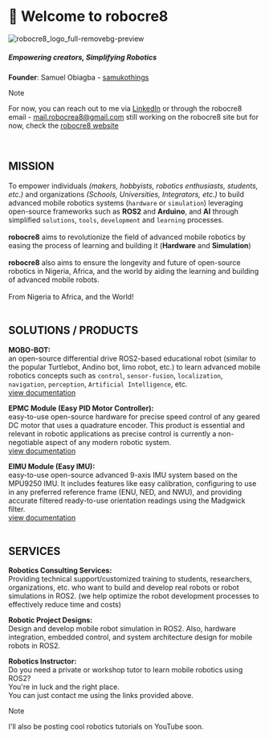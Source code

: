 # 👋 Welcome to robocre8
![robocre8_logo_full-removebg-preview](https://github.com/user-attachments/assets/0fb71d1f-4223-47e9-95a5-2c59254138f2)

##### Empowering creators, Simplifying Robotics
**Founder**: Samuel Obiagba - [samukothings](https://github.com/samuko-things)
> [!NOTE]
> For now, you can reach out to me via [LinkedIn](www.linkedin.com/in/samuel-obiagba-a61316196)
> or through the robocre8 email - mail.robocrea8@gmail.com
> still working on the robocre8 site but for now, check the [robocre8 website](https://robocre8.gitbook.io/robocre8)
<br/>

## MISSION

To empower individuals *(makers, hobbyists, robotics enthusiasts, students, etc.)* and organizations *(Schools, Universities, Integrators, etc.)* to build advanced mobile robotics systems (`hardware` or `simulation`) leveraging open-source frameworks such as **ROS2** and **Arduino**, and **AI** through simplified `solutions`, `tools`, `development` and `learning` processes.
<br/>
<br/>
**robocre8** aims to revolutionize the field of advanced mobile robotics by easing the process of learning and building it (**Hardware** and **Simulation**)
<br/>
<br/>
**robocre8** also aims to ensure the longevity and future of open-source robotics in Nigeria, Africa, and the world by aiding the learning and building of advanced mobile robots.
<br/>
<br/>
From Nigeria to Africa, and the World!
<br/>
<br/>

## SOLUTIONS / PRODUCTS

**MOBO-BOT:**
<br/>
an open-source differential drive ROS2-based educational robot (similar to the popular Turtlebot, Andino bot, limo robot, etc.) to learn advanced mobile robotics concepts such as `control`, `sensor-fusion`, `localization`, `navigation`, `perception`, `Artificial Intelligence`, etc.
<br/>
[view documentation](https://github.com/robocre8/mobo_bot)
<br/>

**EPMC Module (Easy PID Motor Controller):**
<br/>
easy-to-use open-source hardware for precise speed control of any geared DC motor that uses a quadrature encoder. This product is essential and relevant in robotic applications as precise control is currently a non-negotiable aspect of any modern robotic system.
<br/>
[view documentation](https://github.com/robocre8/epmc_documentation)
<br/>

**EIMU Module (Easy IMU):**
<br/>
easy-to-use open-source advanced 9-axis IMU system based on the MPU9250 IMU. It includes features like easy calibration, configuring to use in any preferred reference frame (ENU, NED, and NWU), and providing accurate filtered ready-to-use orientation readings using the Madgwick filter.
<br/>
[view documentation](https://github.com/robocre8/eimu_documentation)
<br/>
<br/>

## SERVICES

**Robotics Consulting Services:**
<br/>
Providing technical support/customized training to students, researchers, organizations, etc. who want to build and develop real robots or robot simulations in ROS2.
(we help optimize the robot development processes to effectively reduce time and costs)
<br/>

**Robotic Project Designs:**
<br/>
Design and develop mobile robot simulation in ROS2. Also, hardware integration, embedded control, and system architecture design for mobile robots in ROS2.
<br/>

**Robotics Instructor:**
<br/>
Do you need a private or workshop tutor to learn mobile robotics using ROS2?
<br/>
You're in luck and the right place.
<br/>
You can just contact me using the links provided above.
> [!NOTE]
> I'll also be posting cool robotics tutorials on YouTube soon.
<br/>

